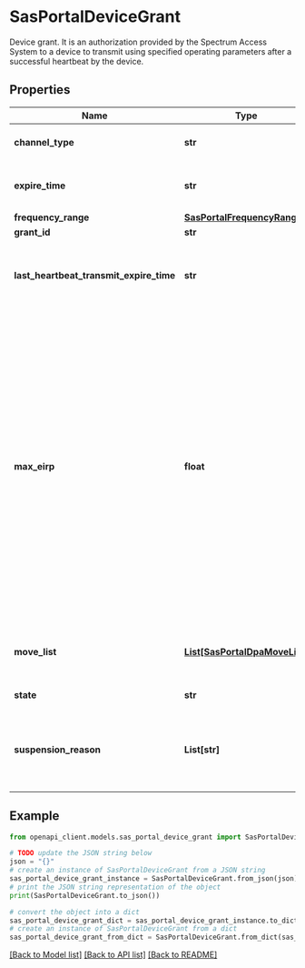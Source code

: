 # SasPortalDeviceGrant

Device grant. It is an authorization provided by the Spectrum Access System to a device to transmit using specified operating parameters after a successful heartbeat by the device.

## Properties

Name | Type | Description | Notes
------------ | ------------- | ------------- | -------------
**channel_type** | **str** | Type of channel used. | [optional] 
**expire_time** | **str** | The expiration time of the grant. | [optional] 
**frequency_range** | [**SasPortalFrequencyRange**](SasPortalFrequencyRange.md) |  | [optional] 
**grant_id** | **str** | Grant Id. | [optional] 
**last_heartbeat_transmit_expire_time** | **str** | The transmit expiration time of the last heartbeat. | [optional] 
**max_eirp** | **float** | Maximum Equivalent Isotropically Radiated Power (EIRP) permitted by the grant. The maximum EIRP is in units of dBm/MHz. The value of &#x60;maxEirp&#x60; represents the average (RMS) EIRP that would be measured by the procedure defined in FCC part 96.41(e)(3). | [optional] 
**move_list** | [**List[SasPortalDpaMoveList]**](SasPortalDpaMoveList.md) | The DPA move lists on which this grant appears. | [optional] 
**state** | **str** | State of the grant. | [optional] 
**suspension_reason** | **List[str]** | If the grant is suspended, the reason(s) for suspension. | [optional] 

## Example

```python
from openapi_client.models.sas_portal_device_grant import SasPortalDeviceGrant

# TODO update the JSON string below
json = "{}"
# create an instance of SasPortalDeviceGrant from a JSON string
sas_portal_device_grant_instance = SasPortalDeviceGrant.from_json(json)
# print the JSON string representation of the object
print(SasPortalDeviceGrant.to_json())

# convert the object into a dict
sas_portal_device_grant_dict = sas_portal_device_grant_instance.to_dict()
# create an instance of SasPortalDeviceGrant from a dict
sas_portal_device_grant_from_dict = SasPortalDeviceGrant.from_dict(sas_portal_device_grant_dict)
```
[[Back to Model list]](../README.md#documentation-for-models) [[Back to API list]](../README.md#documentation-for-api-endpoints) [[Back to README]](../README.md)


